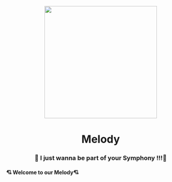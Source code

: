 <p align=center>
    <image src="./assets/default-album.png" height="300" />
</p>
<h1 align="center">Melody</h1>
<h3 align="center">
   🎹 I just wanna be part of your Symphony !!!🎻
    <br/>
    <h4>💘 Welcome to our Melody💘</h4>
</h3>
